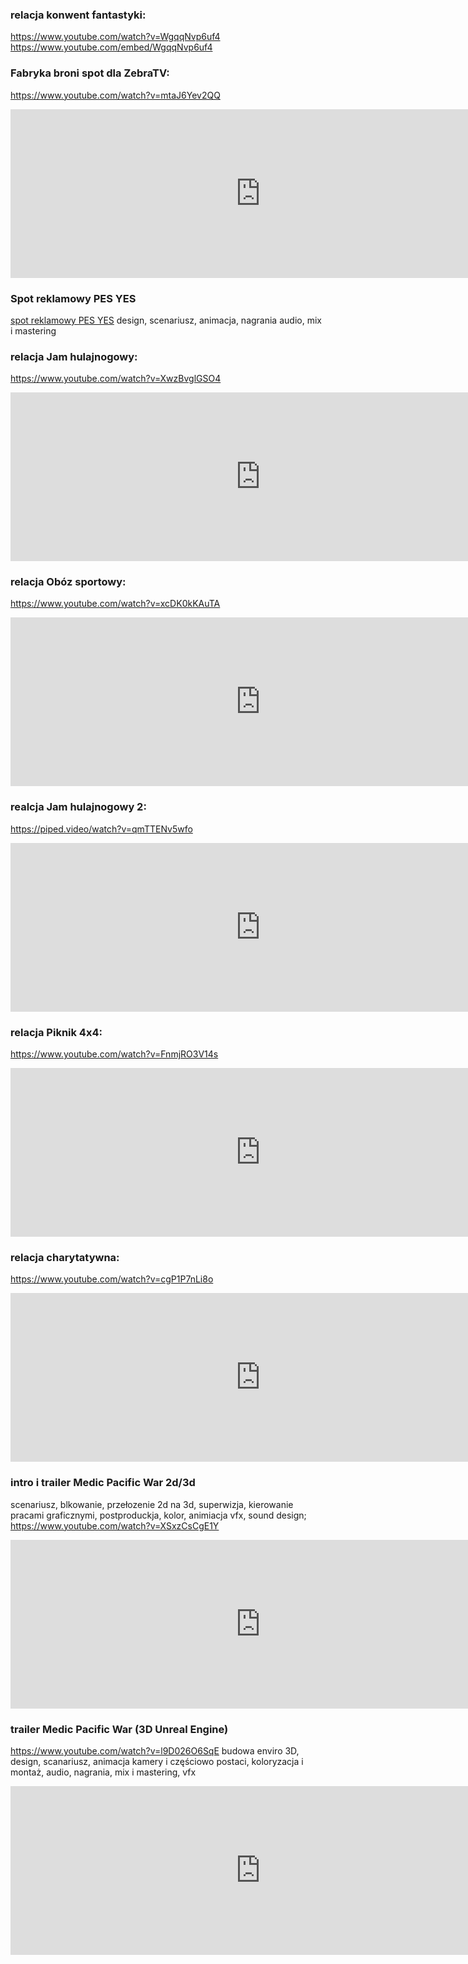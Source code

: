 
### relacja konwent fantastyki: 
https://www.youtube.com/watch?v=WgqqNvp6uf4
https://www.youtube.com/embed/WgqqNvp6uf4

### Fabryka broni spot dla ZebraTV: 
https://www.youtube.com/watch?v=mtaJ6Yev2QQ
<iframe width="800" height="270" src="https://www.youtube.com/embed/mtaJ6Yev2QQ" title="Pracuj w Fabryce Broni!" frameborder="0" allow="accelerometer; autoplay; clipboard-write; encrypted-media; gyroscope; picture-in-picture; web-share" allowfullscreen></iframe>

### Spot reklamowy PES YES
[spot reklamowy PES YES](https://facefook.com/56195925677736)
design, scenariusz, animacja, nagrania audio, mix i mastering

### relacja Jam hulajnogowy: 
https://www.youtube.com/watch?v=XwzBvglGSO4
<iframe width="800" height="270" src="https://www.youtube.com/embed/XwzBvglGSO4" title="SCOOTER JAM V1 RADOM TRICKS / HULAJNOGI / Shot with Panasonic GH5 / VFR" frameborder="0" allow="accelerometer; autoplay; clipboard-write; encrypted-media; gyroscope; picture-in-picture; web-share" allowfullscreen></iframe>

### relacja Obóz sportowy: 
https://www.youtube.com/watch?v=xcDK0kKAuTA
<iframe width="800" height="270" src="https://www.youtube.com/embed/xcDK0kKAuTA" title="SCOOTCAMP 2018 Sc1 - Oficjalne video" frameborder="0" allow="accelerometer; autoplay; clipboard-write; encrypted-media; gyroscope; picture-in-picture; web-share" allowfullscreen></iframe>

### realcja Jam hulajnogowy 2:
https://piped.video/watch?v=qmTTENv5wfo
<iframe width="800" height="270" src="https://www.youtube.com/embed/qmTTENv5wfo" title="BEST FAIL... PAINFULL Scooter Jam Radom V1. Scooter fails" frameborder="0" allow="accelerometer; autoplay; clipboard-write; encrypted-media; gyroscope; picture-in-picture; web-share" allowfullscreen></iframe>

### relacja Piknik 4x4: 
https://www.youtube.com/watch?v=FnmjRO3V14s
<iframe width="800" height="270" src="https://www.youtube.com/embed/FnmjRO3V14s" title="Ofroad 4x4 Radom spot Piknik Ofroad" frameborder="0" allow="accelerometer; autoplay; clipboard-write; encrypted-media; gyroscope; picture-in-picture; web-share" allowfullscreen></iframe>

### relacja charytatywna:
https://www.youtube.com/watch?v=cgP1P7nLi8o
<iframe width="800" height="270" src="https://www.youtube.com/embed/cgP1P7nLi8o" title="Wigilia dla samotnych 2018 4K" frameborder="0" allow="accelerometer; autoplay; clipboard-write; encrypted-media; gyroscope; picture-in-picture; web-share" allowfullscreen></iframe>

### intro i trailer Medic Pacific War 2d/3d
scenariusz, blkowanie, przełozenie 2d na 3d, superwizja, kierowanie pracami graficznymi, postproduckja, kolor, animiacja vfx, sound design;
https://www.youtube.com/watch?v=XSxzCsCgE1Y
<iframe width="800" height="270" src="https://www.youtube.com/embed/XSxzCsCgE1Y" title="Medic: Pacific War - Story Teaser" frameborder="0" allow="accelerometer; autoplay; clipboard-write; encrypted-media; gyroscope; picture-in-picture; web-share" allowfullscreen></iframe>

### trailer Medic Pacific War (3D Unreal Engine)
https://www.youtube.com/watch?v=l9D026O6SqE
budowa enviro 3D, design, scanariusz, animacja kamery i częściowo postaci, koloryzacja i montaż, audio, nagrania, mix i mastering, vfx
<iframe width="800" height="270" src="https://www.youtube.com/embed/l9D026O6SqE" title="MEDIC: Pacific Corpsman Reveal Trailer" frameborder="0" allow="accelerometer; autoplay; clipboard-write; encrypted-media; gyroscope; picture-in-picture; web-share" allowfullscreen></iframe>
